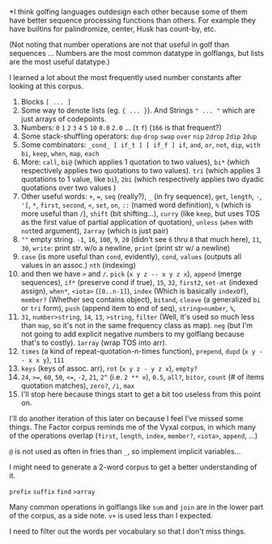 *I think golfing languages outdesign each other because some of them have better sequence processing functions than others. For example they have builtins for palindromize, center, Husk has count-by, etc.

(Not noting that number operations are not that useful in golf than sequences ... Numbers are the most common datatype in golflangs, but lists
are the most useful datatype.)

I learned a lot about the most frequently used number constants after looking at this corpus.

1. Blocks `[ ... ]`
2. Some way to denote lists (eg. `{ ... }`). And Strings `" ... "` which are just arrays of codepoints.
3. Numbers: `0` `1` `2` `3` `4` `5` `10` `0.0` `2.0` ... (`t` `f`) (`166` is that frequent?)
4. Some stack-shuffling operators: `dup` `drop` `swap` `over` `nip` `2drop` `2dip` `2dup`
5. Some combinators: `_cond_ [ if_t ] [ if_f ] if`, `and`, `or`, `not`, `dip`, `with` `bi`, `keep`, `when`, `map`, `each`
6. More: `call`, `bi@` (which applies 1 quotation to two values), `bi*` (which respectively applies two quotations to two values). `tri` (which applies 3 quotations to 1 value, like `bi`), `2bi` (which respectively applies two dyadic quotations over two values )
7. Other useful words: `+`, `=`, `seq` (really?), `_` (in fry sequence), `get`, `length`, `-`, `'[`, `*`, `first`, `second`, `<`, `set`, `on`, `::` (named word definition), `%` (which is more useful than `/`), `shift` (bit shifting...), `curry` (like `keep`, but uses TOS as the first value of partial application of quotation), `unless` (`when` with `not`ted argument), `2array` (which is just pair)
8. `""` empty string. `-1`, `16`, `100`, `9`, `20` (didn't see `6` thru `8` that much here), `11`, `30`, `write`: print str. w/o a newline, `print` (print str w/ a newline)
9. `case` (is more useful than `cond`, evidently), `cond`, `values` (outputs all values in an assoc.) `nth` (indexing)
10. and then we have `>` and `/`. `pick` (`x y z -- x y z x`), `append` (merge sequences), `if*` (preserve cond if true), `15`, `32`, `first2`, `set-at` (indexed assign), `when*`, `<iota>` (`[0..n-1]`), `index` (Which is basically `indexOf`), `member?` (Whether seq contains object), `bitand`, `cleave` (a generalized `bi` or `tri` form), `push` (append item to end of seq), `string>number`, `%`, 
11. `31`, `number>string`, `14`, `13`, `>string`, `filter` (Well, it's used so much less than `map`, so it's not in the same frequency class as map). `neg` (but I'm not going to add explicit negative numbers to my golflang because that's to costly). `1array` (wrap TOS into arr).
12. `times` (a kind of repeat-quotation-n-times function), `prepend`, `dupd` (`x y -- x x y`), `111`
13. `keys` (keys of assoc. arr), `rot` (`x y z - y z x`), `empty?`
14. `24`, `>=`, `60`, `50`, `<=`, `-2`, `21`, `2^` (i.e. `2 ** x`), `0.5`, `all?`, `bitor`, `count` (# of items quotation matches), `zero?`, `/i`, `max`
15. I'll stop here because things start to get a bit too useless from this point on.

I'll do another iteration of this later on because I feel I've missed some things. The Factor corpus reminds me of the Vyxal corpus, in which many of the operations overlap (`first`, `length`, `index`, `member?`, `<iota>`, `append`, ...)

`@` is not used as often in fries than `_`, so implement implicit variables...

I might need to generate a 2-word corpus to get a better understanding of it.

`prefix` `suffix` `find` `>array`

Many common operations in golflangs like `sum` and `join` are in the lower part of the corpus, as a side note. `v+` is used less than I expected.

I need to filter out the words per vocabulary so that I don't miss things.
